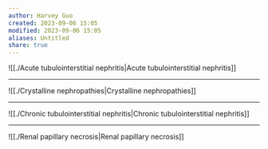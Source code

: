 ```yaml
---
author: Harvey Guo
created: 2023-09-06 15:05
modified: 2023-09-06 15:05
aliases: Untitled
share: true
---
```


![[./Acute tubulointerstitial nephritis|Acute tubulointerstitial nephritis]]

---
![[./Crystalline nephropathies|Crystalline nephropathies]]

---
![[./Chronic tubulointerstitial nephritis|Chronic tubulointerstitial nephritis]]

---
![[./Renal papillary necrosis|Renal papillary necrosis]]
